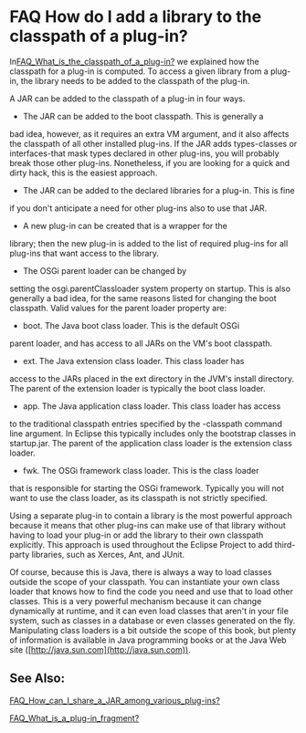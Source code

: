 

FAQ How do I add a library to the classpath of a plug-in?
=========================================================

In[FAQ\_What\_is\_the\_classpath\_of\_a_plug-in?](./FAQ_What_is_the_classpath_of_a_plug-in.md "FAQ What is the classpath of a plug-in?") we explained how the classpath for a plug-in is computed. To access a given library from a plug-in, the library needs to be added to the classpath of the plug-in.

A JAR can be added to the classpath of a plug-in in four ways.

*   The JAR can be added to the boot classpath. This is generally a

bad idea, however, as it requires an extra VM argument, and it also affects the classpath of all other installed plug-ins. If the JAR adds types-classes or interfaces-that mask types declared in other plug-ins, you will probably break those other plug-ins. Nonetheless, if you are looking for a quick and dirty hack, this is the easiest approach.

*   The JAR can be added to the declared libraries for a plug-in. This is fine

if you don't anticipate a need for other plug-ins also to use that JAR.

*   A new plug-in can be created that is a wrapper for the

library; then the new plug-in is added to the list of required plug-ins for all plug-ins that want access to the library.

*   The OSGi parent loader can be changed by

setting the osgi.parentClassloader system property on startup. This is also generally a bad idea, for the same reasons listed for changing the boot classpath. Valid values for the parent loader property are:

*   boot. The Java boot class loader. This is the default OSGi

parent loader, and has access to all JARs on the VM's boot classpath.

*   ext. The Java extension class loader. This class loader has

access to the JARs placed in the ext directory in the JVM's install directory. The parent of the extension loader is typically the boot class loader.

*   app. The Java application class loader. This class loader has access

to the traditional classpath entries specified by the -classpath command line argument. In Eclipse this typically includes only the bootstrap classes in startup.jar. The parent of the application class loader is the extension class loader.

*   fwk. The OSGi framework class loader. This is the class loader

that is responsible for starting the OSGi framework. Typically you will not want to use the class loader, as its classpath is not strictly specified.
  
Using a separate plug-in to contain a library is the most powerful approach because it means that other plug-ins can make use of that library without having to load your plug-in or add the library to their own classpath explicitly. This approach is used throughout the Eclipse Project to add third-party libraries, such as Xerces, Ant, and JUnit.

Of course, because this is Java, there is always a way to load classes outside the scope of your classpath. You can instantiate your own class loader that knows how to find the code you need and use that to load other classes. This is a very powerful mechanism because it can change dynamically at runtime, and it can even load classes that aren't in your file system, such as classes in a database or even classes generated on the fly. Manipulating class loaders is a bit outside the scope of this book, but plenty of information is available in Java programming books or at the Java Web site ([http://java.sun.com](http://java.sun.com)).

See Also:
---------

[FAQ\_How\_can\_I\_share\_a\_JAR\_among\_various_plug-ins?](./FAQ_How_can_I_share_a_JAR_among_various_plug-ins.md "FAQ How can I share a JAR among various plug-ins?")

  
[FAQ\_What\_is\_a\_plug-in_fragment?](./FAQ_What_is_a_plug-in_fragment.md "FAQ What is a plug-in fragment?")

